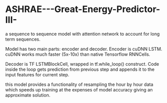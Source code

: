 # ASHRAE---Great-Energy-Predictor-III-

a sequence to sequence model with attention network to account for long term sequences.

Model has two main parts: encoder and decoder.
Encoder is cuDNN LSTM. cuDNN works much faster (5x-10x) than native Tensorflow RNNCells.

Decoder is TF LSTMBlockCell, wrapped in tf.while_loop() construct. Code inside the loop gets prediction from previous step and
appends it to the input features for current step.

this model provides a functionality of resampling the hour by hour data which speeds up training 
at the expenses of model accuracy giving an approximate solution.
